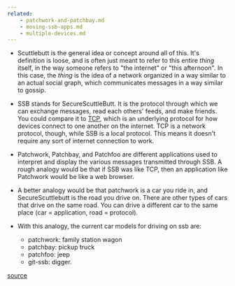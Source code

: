 ```yaml
---
related:
    - patchwork-and-patchbay.md
    - moving-ssb-apps.md
    - multiple-devices.md
---
```


* Scuttlebutt is the general idea or concept around all of this.  It's definition is loose, and is often just meant to refer to this entire _thing_ itself, in the way someone refers to "the internet" or "this afternoon".  In this case, the _thing_ is the idea of a network organized in a way similar to an actual social graph, which communicates messages in a way similar to gossip.

* SSB stands for SecureScuttleButt.  It is the protocol through which we can exchange messages, read each others' feeds, and make friends.  You could compare it to [TCP](https://en.wikipedia.org/wiki/Transmission_Control_Protocol), which is an underlying protocol for how devices connect to one another on the internet.  TCP is a network protocol, though, while SSB is a local protocol.  This means it doesn't require any sort of  internet connection to work.

* Patchwork, Patchbay, and Patchfoo are different applications used to interpret and display the various messages transmitted through SSB.  A rough analogy would be that if SSB was like TCP, then an application like Patchwork would be like a web browser.

* A better analogy would be that patchwork is a car you ride in, and SecureScuttlebutt is the road you drive on. There are other types of cars that drive on the same road. You can drive a different car to the same place (car = application, road = protocol).
* With this analogy, the current car models for driving on ssb are:
	- patchwork: family station wagon
	- patchbay: pickup truck
	- patchfoo: jeep
	- git-ssb: digger.

[source](%zWZfJ3nLimtt1Sm+RU7+lp0p0BDJYENFEXQWSBs5lTM=.sha256)
